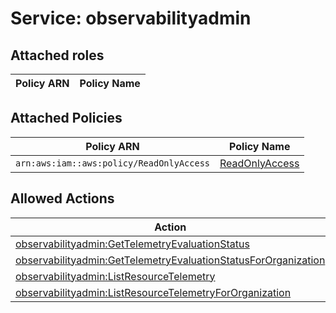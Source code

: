# Service: observabilityadmin

## Attached roles

| Policy ARN | Policy Name |
|------------|-------------|
## Attached Policies

| Policy ARN | Policy Name |
|------------|-------------|
| `arn:aws:iam::aws:policy/ReadOnlyAccess` | [ReadOnlyAccess](../policies.md#readonlyaccess) |

## Allowed Actions

| Action | Service |
|--------|---------|
| [observabilityadmin:GetTelemetryEvaluationStatus](../actions.md#observabilityadmin:gettelemetryevaluationstatus) | observabilityadmin |
| [observabilityadmin:GetTelemetryEvaluationStatusForOrganization](../actions.md#observabilityadmin:gettelemetryevaluationstatusfororganization) | observabilityadmin |
| [observabilityadmin:ListResourceTelemetry](../actions.md#observabilityadmin:listresourcetelemetry) | observabilityadmin |
| [observabilityadmin:ListResourceTelemetryForOrganization](../actions.md#observabilityadmin:listresourcetelemetryfororganization) | observabilityadmin |
